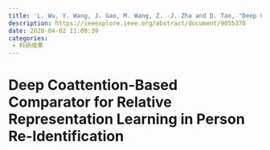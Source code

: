 ```yaml
---
title: 'L. Wu, Y. Wang, J. Gao, M. Wang, Z. -J. Zha and D. Tao, "Deep Coattention-Based Comparator for Relative Representation Learning in Person Re-Identification," in IEEE Transactions on Neural Networks and Learning Systems, vol. 32, no. 2, pp. 722-735, Feb. 2021, doi: 10.1109/TNNLS.2020.2979190.'
description: https://ieeexplore.ieee.org/abstract/document/9055370
date: 2020-04-02 11:09:39
categories:
 - 科研成果
---
```

# Deep Coattention-Based Comparator for Relative Representation Learning in Person Re-Identification